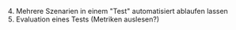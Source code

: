 4. Mehrere Szenarien in einem "Test" automatisiert ablaufen lassen
5. Evaluation eines Tests (Metriken auslesen?)